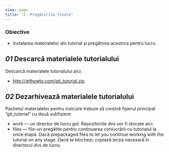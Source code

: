 ```yaml
---
view: page
title: "2. Pregătirile finale"
---
```


<h3>Obiective</h3>

<ul><li>Instalarea materialelor din tutorial și pregătirea acestora pentru lucru.</li></ul>

<h2><em>01</em> Descarcă materialele tutorialului</h2>

<p>Descarcă materialele tutorialului aici:</p>

<ul>
<li><a href="http://githowto.com/git_tutorial.zip">http://githowto.com/git_tutorial.zip</a></li>
</ul>

<h2><em>02</em> Dezarhivează materialele tutorialului</h2>

<p>Pachetul materialelor pentru instruire trebuie să conțină fișierul principal “git_tutorial” cu două subfișiere:</p>

<ul>
<li>work —  un director de lucru gol. Repozitoriile dvs vor fi stocate aici.</li>
<li>files — file-uri pregătite pentru continuarea conlucrării cu tutorialul la orice etapă. Dacă prepackaged files to let you continue working with the tutorial on any stage. Dacă te blochezi, copiază lecția necesară în directorul dvs de lucru.</li>
</ul>